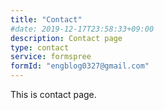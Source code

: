 ```yaml
---
title: "Contact"
#date: 2019-12-17T23:58:33+09:00
description: Contact page
type: contact
service: formspree
formId: "engblog0327@gmail.com"
---
```


This is contact page.
